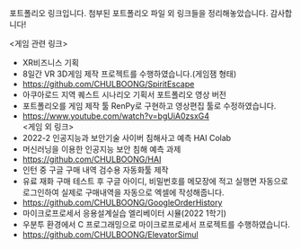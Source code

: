포트폴리오 링크입니다.
첨부된 포트폴리오 파일 외 링크들을 정리해놓았습니다.
감사합니다!


<게임 관련 링크>
- XR비즈니스 기획
- 8일간 VR 3D게임 제작 프로젝트를 수행하였습니다.(게임잼 형태)
- https://github.com/CHULBOONG/SpiritEscape   
- 아쿠아로드 지역 퀘스트 시나리오 기획서 포트폴리오 영상 버전
- 포트폴리오를 게임 제작 툴 RenPy로 구현하고 영상편집 툴로 수정하였습니다.
- https://www.youtube.com/watch?v=bgUiA0zsxG4   
<게임 외 링크>
 - 2022-2 인공지능과 보안기술 사이버 침해사고 예측 HAI Colab
 - 머신러닝을 이용한 인공지능 보안 침해 예측 과제
 - https://github.com/CHULBOONG/HAI   
 - 인턴 중 구글 구매 내역 검수용 자동화툴 제작
 - 유료 재화 구매 테스트 후 구글 아이디, 비밀번호를 메모장에 적고 실행면 자동으로 로그인하여 실제로 구매내역을 자동으로 엑셀에 작성해줍니다.
 - https://github.com/CHULBOONG/GoogleOrderHistory   
 - 마이크로프로세서 응용설계실습 엘리베이터 시뮬(2022 1학기)
 - 우분투 환경에서 C 프로그래밍으로 마이크로프로세서 프로젝트를 수행하였습니다. 
 - https://github.com/CHULBOONG/ElevatorSimul

